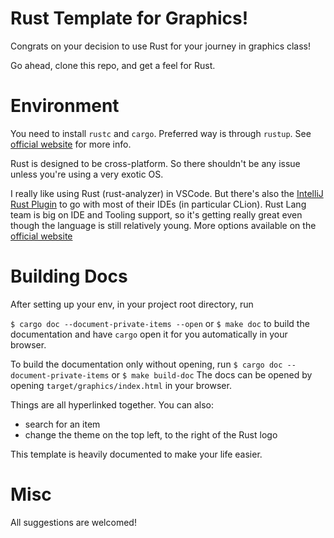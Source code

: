 # Rust Template for Graphics!

Congrats on your decision to use Rust for your journey in graphics class!

Go ahead, clone this repo, and get a feel for Rust.

# Environment
You need to install `rustc` and `cargo`. Preferred way is through `rustup`. See [official website] for more info.

Rust is designed to be cross-platform. So there shouldn't be any issue unless you're using a very exotic OS.

I really like using Rust (rust-analyzer) in VSCode. But there's also the [IntelliJ Rust Plugin](https://plugins.jetbrains.com/plugin/8182-rust) to go with most of their IDEs (in particular CLion). Rust Lang team is big on IDE and Tooling support, so it's getting really great even though the language is still relatively young. More options available on the [official website]

[official website]: https://www.rust-lang.org/learn/get-started


# Building Docs

After setting up your env, in your project root directory, run 

`$ cargo doc --document-private-items --open`
or
`$ make doc`
to build the documentation and have `cargo` open it for you automatically in your browser.

To build the documentation only without opening, run
`$ cargo doc --document-private-items`
or
`$ make build-doc`
The docs can be opened by opening `target/graphics/index.html` in your browser.

Things are all hyperlinked together. You can also:

- search for an item
- change the theme on the top left, to the right of the Rust logo

This template is heavily documented to make your life easier.

# Misc

All suggestions are welcomed!
